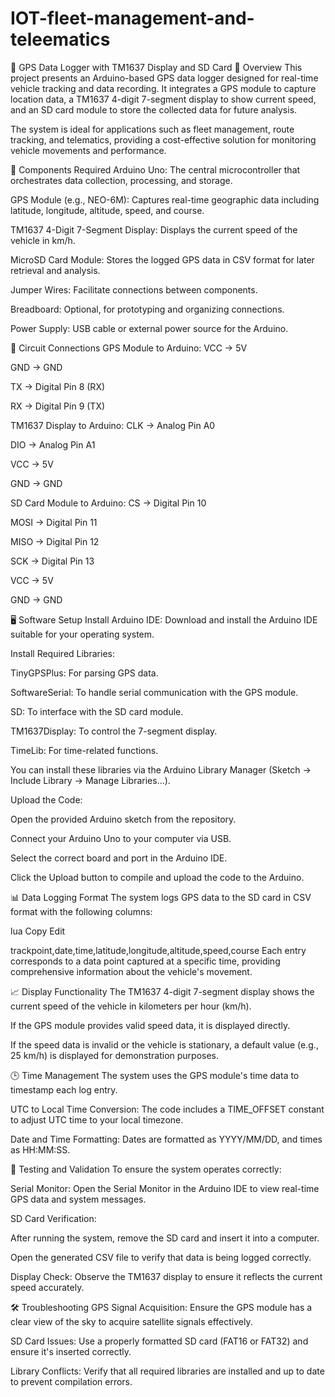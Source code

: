 # IOT-fleet-management-and-teleematics
📍 GPS Data Logger with TM1637 Display and SD Card 📘 Overview This project presents an Arduino-based GPS data logger designed for real-time vehicle tracking and data recording. It integrates a GPS module to capture location data, a TM1637 4-digit 7-segment display to show current speed, and an SD card module to store the collected data for future analysis.

The system is ideal for applications such as fleet management, route tracking, and telematics, providing a cost-effective solution for monitoring vehicle movements and performance.

🧰 Components Required Arduino Uno: The central microcontroller that orchestrates data collection, processing, and storage.

GPS Module (e.g., NEO-6M): Captures real-time geographic data including latitude, longitude, altitude, speed, and course.

TM1637 4-Digit 7-Segment Display: Displays the current speed of the vehicle in km/h.

MicroSD Card Module: Stores the logged GPS data in CSV format for later retrieval and analysis.

Jumper Wires: Facilitate connections between components.

Breadboard: Optional, for prototyping and organizing connections.

Power Supply: USB cable or external power source for the Arduino.

🔌 Circuit Connections GPS Module to Arduino: VCC → 5V

GND → GND

TX → Digital Pin 8 (RX)

RX → Digital Pin 9 (TX)

TM1637 Display to Arduino: CLK → Analog Pin A0

DIO → Analog Pin A1

VCC → 5V

GND → GND

SD Card Module to Arduino: CS → Digital Pin 10

MOSI → Digital Pin 11

MISO → Digital Pin 12

SCK → Digital Pin 13

VCC → 5V

GND → GND

🖥 Software Setup Install Arduino IDE: Download and install the Arduino IDE suitable for your operating system.

Install Required Libraries:

TinyGPSPlus: For parsing GPS data.

SoftwareSerial: To handle serial communication with the GPS module.

SD: To interface with the SD card module.

TM1637Display: To control the 7-segment display.

TimeLib: For time-related functions.

You can install these libraries via the Arduino Library Manager (Sketch → Include Library → Manage Libraries...).

Upload the Code:

Open the provided Arduino sketch from the repository.

Connect your Arduino Uno to your computer via USB.

Select the correct board and port in the Arduino IDE.

Click the Upload button to compile and upload the code to the Arduino.

📊 Data Logging Format The system logs GPS data to the SD card in CSV format with the following columns:

lua Copy Edit

trackpoint,date,time,latitude,longitude,altitude,speed,course Each entry corresponds to a data point captured at a specific time, providing comprehensive information about the vehicle's movement.

📈 Display Functionality The TM1637 4-digit 7-segment display shows the current speed of the vehicle in kilometers per hour (km/h).

If the GPS module provides valid speed data, it is displayed directly.

If the speed data is invalid or the vehicle is stationary, a default value (e.g., 25 km/h) is displayed for demonstration purposes.

🕒 Time Management The system uses the GPS module's time data to timestamp each log entry.

UTC to Local Time Conversion: The code includes a TIME_OFFSET constant to adjust UTC time to your local timezone.

Date and Time Formatting: Dates are formatted as YYYY/MM/DD, and times as HH:MM:SS.

🧪 Testing and Validation To ensure the system operates correctly:

Serial Monitor: Open the Serial Monitor in the Arduino IDE to view real-time GPS data and system messages.

SD Card Verification:

After running the system, remove the SD card and insert it into a computer.

Open the generated CSV file to verify that data is being logged correctly.

Display Check: Observe the TM1637 display to ensure it reflects the current speed accurately.

🛠 Troubleshooting GPS Signal Acquisition: Ensure the GPS module has a clear view of the sky to acquire satellite signals effectively.

SD Card Issues: Use a properly formatted SD card (FAT16 or FAT32) and ensure it's inserted correctly.

Library Conflicts: Verify that all required libraries are installed and up to date to prevent compilation errors.
